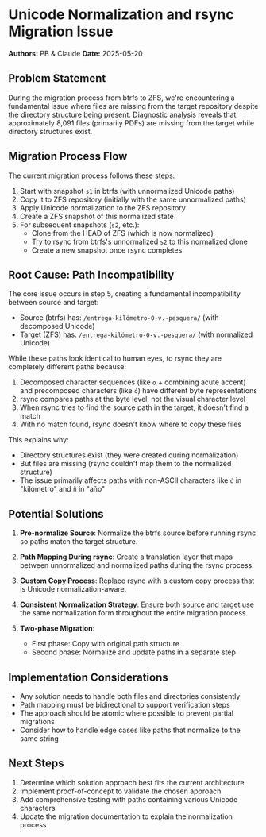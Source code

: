 # Unicode Normalization and rsync Migration Issue

**Authors:** PB & Claude
**Date:** 2025-05-20

## Problem Statement

During the migration process from btrfs to ZFS, we're encountering a fundamental issue where files are missing from the target repository despite the directory structure being present. Diagnostic analysis reveals that approximately 8,091 files (primarily PDFs) are missing from the target while directory structures exist.

## Migration Process Flow

The current migration process follows these steps:

1. Start with snapshot `s1` in btrfs (with unnormalized Unicode paths)
2. Copy it to ZFS repository (initially with the same unnormalized paths)
3. Apply Unicode normalization to the ZFS repository
4. Create a ZFS snapshot of this normalized state
5. For subsequent snapshots (`s2`, etc.):
   - Clone from the HEAD of ZFS (which is now normalized)
   - Try to rsync from btrfs's unnormalized `s2` to this normalized clone
   - Create a new snapshot once rsync completes

## Root Cause: Path Incompatibility

The core issue occurs in step 5, creating a fundamental incompatibility between source and target:

- Source (btrfs) has: `/entrega-kilómetro-0-v.-pesquera/` (with decomposed Unicode)
- Target (ZFS) has: `/entrega-kilómetro-0-v.-pesquera/` (with normalized Unicode)

While these paths look identical to human eyes, to rsync they are completely different paths because:

1. Decomposed character sequences (like `o` + combining acute accent) and precomposed characters (like `ó`) have different byte representations
2. rsync compares paths at the byte level, not the visual character level
3. When rsync tries to find the source path in the target, it doesn't find a match
4. With no match found, rsync doesn't know where to copy these files

This explains why:
- Directory structures exist (they were created during normalization)
- But files are missing (rsync couldn't map them to the normalized structure)
- The issue primarily affects paths with non-ASCII characters like `ó` in "kilómetro" and `ñ` in "año"

## Potential Solutions

1. **Pre-normalize Source**: Normalize the btrfs source before running rsync so paths match the target structure.

2. **Path Mapping During rsync**: Create a translation layer that maps between unnormalized and normalized paths during the rsync process.

3. **Custom Copy Process**: Replace rsync with a custom copy process that is Unicode normalization-aware.

4. **Consistent Normalization Strategy**: Ensure both source and target use the same normalization form throughout the entire migration process.

5. **Two-phase Migration**: 
   - First phase: Copy with original path structure 
   - Second phase: Normalize and update paths in a separate step

## Implementation Considerations

- Any solution needs to handle both files and directories consistently
- Path mapping must be bidirectional to support verification steps
- The approach should be atomic where possible to prevent partial migrations
- Consider how to handle edge cases like paths that normalize to the same string

## Next Steps

1. Determine which solution approach best fits the current architecture
2. Implement proof-of-concept to validate the chosen approach
3. Add comprehensive testing with paths containing various Unicode characters
4. Update the migration documentation to explain the normalization process